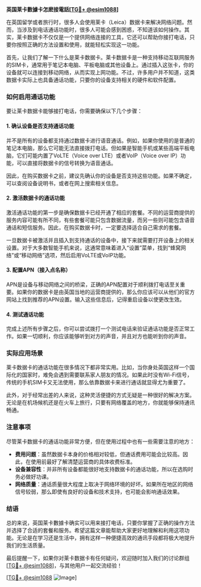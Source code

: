 **英国莱卡數據卡怎麽接電話[[TG💪+ @esim1088](https://t.me/s/esim1088)]**

在英国留学或者旅行时，很多人会使用莱卡（Leica）数据卡来解决网络问题。然而，当涉及到电话通话功能时，很多人可能会感到困惑，不知道该如何操作。其实，莱卡数据卡不仅仅是一个提供网络连接的工具，它还可以帮助你接打电话，只要你按照正确的方法设置和使用，就能轻松实现这一功能。

首先，让我们了解一下什么是莱卡数据卡。莱卡数据卡是一种支持移动互联网服务的SIM卡，通常用于笔记本电脑、平板电脑或其他设备上。通过插入这张卡，你的设备就可以连接到移动网络，从而实现上网功能。不过，许多用户并不知道，这类数据卡实际上也具备通话功能，只要你的设备支持相关的硬件和软件配置。

### 如何启用通话功能

要让莱卡数据卡能够接打电话，你需要确保以下几个步骤：

#### 1. 确认设备是否支持通话功能

并不是所有的设备都支持通过数据卡进行语音通话。例如，如果你使用的是普通的笔记本电脑，那么它可能无法直接拨打电话。但如果是智能手机或某些高端平板电脑，它们可能内置了VoLTE（Voice over LTE）或者VoIP（Voice over IP）功能，可以直接将数据卡的信号转换为语音通话。

因此，在购买数据卡之前，建议先确认你的设备是否支持这些功能。如果不确定，可以查阅设备说明书，或者在网上搜索相关信息。

#### 2. 激活数据卡的通话功能

激活通话功能的第一步是确保数据卡已经开通了相应的套餐。不同的运营商提供的服务内容可能有所不同，有些套餐可能只包含数据流量，而另一些则可能包含语音通话和短信服务。因此，在购买数据卡时，一定要选择适合自己需求的套餐。

一旦数据卡被激活并且插入到支持通话的设备中，接下来就需要打开设备上的相关设置。对于大多数智能手机来说，这通常意味着进入“设置”菜单，找到“蜂窝网络”或“移动网络”选项，然后启用VoLTE或VoIP功能。

#### 3. 配置APN（接入点名称）

APN是设备与移动网络之间的桥梁，正确的APN配置对于顺利拨打电话至关重要。如果你的数据卡是由英国当地的运营商提供的，那么你应该可以从他们的官方网站上找到推荐的APN设置。输入这些信息后，记得重启设备以使更改生效。

#### 4. 测试通话功能

完成上述所有步骤之后，你可以尝试拨打一个测试电话来验证通话功能是否正常工作。如果一切顺利，你应该能够听到对方的声音，并且对方也能听到你的声音。

### 实际应用场景

莱卡数据卡的通话功能在很多情况下都非常实用。比如，当你身处英国这样一个国际化的国家时，难免会遇到需要联系家人朋友的情况。如果此时没有Wi-Fi信号，传统的手机SIM卡又无法使用，那么依靠数据卡来进行通话就显得尤为重要了。

此外，对于经常出差的人来说，这种灵活便捷的方式无疑是一种很好的解决方案。无论是在机场候机还是在火车上旅行，只要有网络覆盖的地方，你就能够保持通讯畅通。

### 注意事项

尽管莱卡数据卡的通话功能非常方便，但在使用过程中也有一些需要注意的地方：

- **费用问题**：虽然数据卡本身的价格相对较低，但通话费用可能会比较高。因此，在使用前最好了解清楚运营商的具体收费标准。
- **设备兼容性**：并非所有设备都能很好地支持数据卡的通话功能，所以在选购时务必做好功课。
- **网络质量**：通话质量很大程度上取决于网络环境的好坏。如果所在地区的网络信号较弱，那么即使有良好的设备和技术支持，也可能会影响通话效果。

### 结语

总的来说，英国莱卡數據卡确实可以用来接打电话，只要你掌握了正确的操作方法并选择了合适的套餐和服务。希望这篇文章能帮助大家更好地理解和利用这项功能。无论是在学习还是生活中，拥有这样一种便捷高效的通讯手段都将极大地提升我们的生活质量。

最后提醒一下，如果你对莱卡数据卡有任何疑问，欢迎随时加入我们的讨论群组[[TG💪+ @esim1088](https://t.me/s/esim1088)]，与其他用户一起交流经验！

[[TG💪+ @esim1088](https://t.me/s/esim1088) ![Image](https://i.postimg.cc/4NQfJmqS/Snipaste-2025-05-13-00-14-12.png)]